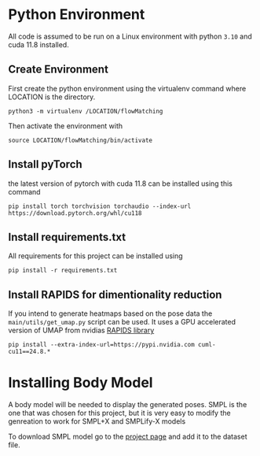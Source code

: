 # Python Environment

All code is assumed to be run on a Linux environment with python `3.10` and cuda 11.8 installed.

## Create Environment

First create the python environment using the virtualenv command where LOCATION is the directory.

`python3 -m virtualenv /LOCATION/flowMatching`

Then activate the environment with

`source LOCATION/flowMatching/bin/activate`

## Install pyTorch

the latest version of pytorch with cuda 11.8 can be installed using this command

`pip install torch torchvision torchaudio --index-url https://download.pytorch.org/whl/cu118`

## Install requirements.txt

All requirements for this project can be installed using

`pip install -r requirements.txt`

## Install RAPIDS for dimentionality reduction

If you intend to generate heatmaps based on the pose data the `main/utils/get_umap.py` script can be used.
It uses a GPU accelerated version of UMAP from nvidias [RAPIDS library](https://rapids.ai/)

`pip install --extra-index-url=https://pypi.nvidia.com cuml-cu11==24.8.*`

# Installing Body Model

A body model will be needed to display the generated poses. 
SMPL is the one that was chosen for this project, but it is very easy to modify the genreation to work for SMPL+X and SMPLify-X models

To download SMPL model go to the [project page](https://smpl.is.tue.mpg.de/) and add it to the dataset file. 